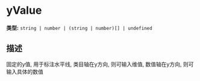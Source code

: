 # yValue

**类型:** `string | number | (string | number)[] | undefined`

## 描述
固定的y值, 用于标注水平线, 类目轴在y方向, 则可输入维值, 数值轴在y方向, 则可输入具体的数值